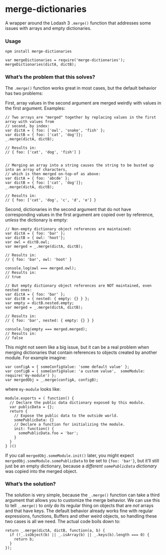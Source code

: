 # merge-dictionaries

A wrapper around the Lodash 3 `.merge()` function that addresses some issues with arrays and empty dictionaries.

### Usage

```
npm install merge-dictionaries
```

```
var mergeDictionaries = require('merge-dictionaries');
mergeDictionaries(dictA, dictB);
```

### What&rsquo;s the problem that this solves?

The `.merge()` function works great in most cases, but the default behavior has two problems:

First, array values in the second argument are merged weirdly with values in the first argument.  Examples:

```
// Two arrays are "merged" together by replacing values in the first array with values from
// second, by index:
var dictA = { foo: ['owl', 'snake', 'fish' };
var dictB = { foo: ['cat', 'dog']};
_.merge(dictA, dictB);

// Results in:
// { foo: ['cat', 'dog', 'fish'] }


// Merging an array into a string causes the string to be busted up into an array of characters,
// which is then merged on-top-of as above:
var dictA = { foo: 'abcde' };
var dictB = { foo: ['cat', 'dog']};
_.merge(dictA, dictB);

// Results in:
// { foo: ['cat', 'dog', 'c', 'd', 'e'] }
```

Second, dictionaries in the second argument that do not have corresponding values in the first argument are copied over by reference, _unless_ the dictionary is empty:

```
// Non-empty dictionary object references are maintained:
var dictA = { foo: 'bar' };
var dictB = { owl: 'hoot'};
var owl = dictB.owl;
var merged = _.merge(dictA, dictB);

// Results in:
// { foo: 'bar', owl: 'hoot' }

console.log(owl === merged.owl);
// Results in:
// true

// But empty dictionary object references are NOT maintained, even nested ones:
var dictA = { foo: 'bar' };
var dictB = { nested: { empty: {} } };
var empty = dictB.nested.empty;
var merged = _.merge(dictA, dictB);

// Results in:
// { foo: 'bar', nested: { empty: {} } }

console.log(empty === merged.merged);
// Results in:
// false
```

This might not seem like a big issue, but it can be a real problem when merging dictionaries that contain references to objects created by another module.  For example imagine:

```
var configA = { someConfigValue: 'some default value' };
var configB = { someConfigValue: 'a custom value',  someModule: require('my-module') };
var mergedObj = _.merge(configA, configB);
```

where `my-module` looks like:

```
module.exports = ( function() {
  // Declare the public data dictionary exposed by this module.
  var publicData = {};
  return {
    // Expose the public data to the outside world.
    somePublicData: {}
    // Declare a function for initializing the module.
    init: function() {
      somePublicData.foo = 'bar';
    }
  }
} )()
```

If you call `mergedObj.someModule.init()` later, you might expect `mergedObj.someModule.somePublicData` to be set to `{foo: 'bar'}`, but it&rsquo;ll still just be an empty dictionary, because a _different `somePublicData` dictionary_ was copied into the merged object.

### What&rsquo;s the solution?

The solution is very simple, because the `_.merge()` function can take a third argument that allows you to customize the merge behavior.  We can use this to tell `_.merge()` to _only_ do its regular thing on objects that are _not_ arrays and that have keys.  The default behavior already works fine with regular expressions, functions, Buffers and other weird objects, so handling these two cases is all we need.  The actual code boils down to:

```
return _.merge(dictA, dictB, function(a, b) {
  if (!_.isObject(b) || _.isArray(b) || _.keys(b).length === 0) {
    return b;
  }
});
```
